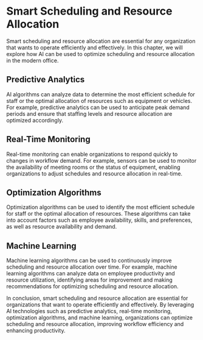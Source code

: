 Smart Scheduling and Resource Allocation
============================================================================================

Smart scheduling and resource allocation are essential for any organization that wants to operate efficiently and effectively. In this chapter, we will explore how AI can be used to optimize scheduling and resource allocation in the modern office.

Predictive Analytics
--------------------

AI algorithms can analyze data to determine the most efficient schedule for staff or the optimal allocation of resources such as equipment or vehicles. For example, predictive analytics can be used to anticipate peak demand periods and ensure that staffing levels and resource allocation are optimized accordingly.

Real-Time Monitoring
--------------------

Real-time monitoring can enable organizations to respond quickly to changes in workflow demand. For example, sensors can be used to monitor the availability of meeting rooms or the status of equipment, enabling organizations to adjust schedules and resource allocation in real-time.

Optimization Algorithms
-----------------------

Optimization algorithms can be used to identify the most efficient schedule for staff or the optimal allocation of resources. These algorithms can take into account factors such as employee availability, skills, and preferences, as well as resource availability and demand.

Machine Learning
----------------

Machine learning algorithms can be used to continuously improve scheduling and resource allocation over time. For example, machine learning algorithms can analyze data on employee productivity and resource utilization, identifying areas for improvement and making recommendations for optimizing scheduling and resource allocation.

In conclusion, smart scheduling and resource allocation are essential for organizations that want to operate efficiently and effectively. By leveraging AI technologies such as predictive analytics, real-time monitoring, optimization algorithms, and machine learning, organizations can optimize scheduling and resource allocation, improving workflow efficiency and enhancing productivity.


